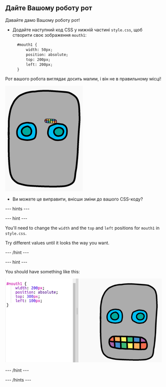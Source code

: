 ## Дайте Вашому роботу рот

Давайте дамо Вашому роботу рот!

- Додайте наступний код CSS у нижній частині `style.css`, щоб створити своє зображення `mouth1`:
    
        #mouth1 {
            width: 50px;
            position: absolute;
            top: 200px;
            left: 200px;
        }
        

Рот вашого робота виглядає досить малим, і він не в правильному місці!

![скріншот](images/robot-mouth.png)

- Ви можете це виправити, внісши зміни до вашого CSS-коду?

\--- hints \---

\--- hint \---

You'll need to change the `width` and the `top` and `left` positions for `mouth1` in `style.css`.

Try different values until it looks the way you want.

\--- /hint \---

\--- hint \---

You should have something like this:

![screenshot](images/robot-mouth-code.png)

\--- /hint \---

\--- /hints \---